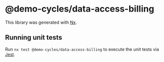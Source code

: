 # @demo-cycles/data-access-billing

This library was generated with [Nx](https://nx.dev).

## Running unit tests

Run `nx test @demo-cycles/data-access-billing` to execute the unit tests via [Jest](https://jestjs.io).
